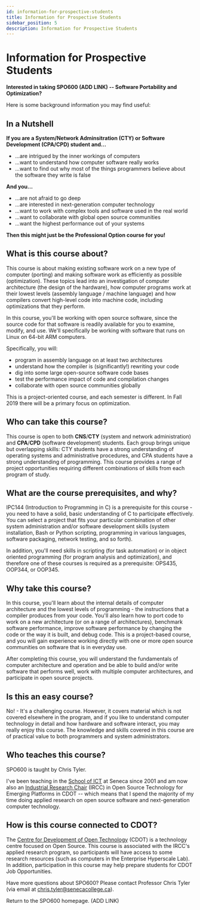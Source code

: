 ```yaml
---
id: information-for-prospective-students
title: Information for Prospective Students
sidebar_position: 5
description: Information for Prospective Students
---
```


# Information for Prospective Students

**Interested in taking SPO600 (ADD LINK) -- Software Portability and Optimization?**

Here is some background information you may find useful:

## In a Nutshell

**If you are a System/Network Adminsitration (CTY) or Software Development (CPA/CPD) student and...**

- ...are intrigued by the inner workings of computers
- ...want to understand how computer software really works
- ...want to find out why most of the things programmers believe about the software they write is false

**And you...**

- ...are not afraid to go deep
- ...are interested in next-generation computer technology
- ...want to work with complex tools and software used in the real world
- ...want to collaborate with global open source communities
- ...want the highest performance out of your systems

**Then this might just be the Professional Option course for you!**

## What is this course about?

This course is about making existing software work on a new type of computer (porting) and making software work as efficiently as possible (optimization). These topics lead into an investigation of computer architecture (the design of the hardware), how computer programs work at their lowest levels (assembly language / machine language) and how compilers convert high-level code into machine code, including optimizations that they perform.

In this course, you'll be working with open source software, since the source code for that software is readily available for you to examine, modify, and use. We'll specifically be working with software that runs on Linux on 64-bit ARM computers.

Specifically, you will:

- program in assembly language on at least two architectures
- understand how the compiler is (significantly!) rewriting your code
- dig into some large open-source software code bases
- test the performance impact of code and compilation changes
- collaborate with open source communities globally

This is a project-oriented course, and each semester is different. In Fall 2019 there will be a primary focus on optimization.

## Who can take this course?

This course is open to both **CNS**/**CTY** (system and network administration) and **CPA**/**CPD** (software development) students. Each group brings unique but overlapping skills: CTY students have a strong understanding of operating systems and administrative procedures, and CPA students have a strong understanding of programming. This course provides a range of project opportunities requiring different combinations of skills from each program of study.

## What are the course prerequisites, and why?

IPC144 (Introduction to Programming in C) is a prerequisite for this course - you need to have a solid, basic understanding of C to participate effectively. You can select a project that fits your particular combination of other system administration and/or software development skills (system installation, Bash or Python scripting, programming in various languages, software packaging, network testing, and so forth).

In addition, you'll need skills in scripting (for task automation) or in object oriented programming (for program analysis and optimization), and therefore one of these courses is required as a prerequisite: OPS435, OOP344, or OOP345.

## Why take this course?

In this course, you'll learn about the internal details of computer architecture and the lowest levels of programming - the instructions that a compiler produces from your code. You'll also learn how to port code to work on a new architecture (or on a range of architectures), benchmark software performance, improve software performance by changing the code or the way it is built, and debug code. This is a project-based course, and you will gain experience working directly with one or more open source communities on software that is in everyday use.

After completing this course, you will understand the fundamentals of computer architecture and operation and be able to build and/or write software that performs well, work with multiple computer architectures, and participate in open source projects.

## Is this an easy course?

No! - It's a challenging course. However, it covers material which is not covered elsewhere in the program, and if you like to understand computer technology in detail and how hardware and software interact, you may really enjoy this course. The knowledge and skills covered in this course are of practical value to both programmers and system administrators.

## Who teaches this course?

SPO600 is taught by Chris Tyler.

I've been teaching in the [School of ICT](http://ict.senecacollege.ca/) at Seneca since 2001 and am now also an [Industrial Research Chair](http://www.nserc-crsng.gc.ca/Professors-Professeurs/RPP-PP/IRCC-CRIC_eng.asp) (IRCC) in Open Source Technology for Emerging Platforms in CDOT -- which means that I spend the majority of my time doing applied research on open source software and next-generation computer technology.

## How is this course connected to CDOT?

The [Centre for Development of Open Technology](http://cdot.senecacollege.ca/) (CDOT) is a technology centre focused on Open Source. This course is associated with the IRCC's applied research program, so participants will have access to some research resources (such as computers in the Enterprise Hyperscale Lab). In addition, participation in this course may help prepare students for CDOT Job Opportunities.

Have more questions about SPO600?
Please contact Professor Chris Tyler (via email at chris.tyler@senecacollege.ca).

Return to the SPO600 homepage. (ADD LINK)
